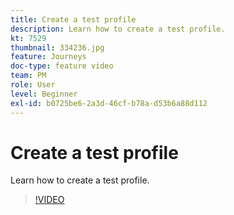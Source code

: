 ```yaml
---
title: Create a test profile
description: Learn how to create a test profile.
kt: 7529
thumbnail: 334236.jpg
feature: Journeys
doc-type: feature video
team: PM
role: User
level: Beginner
exl-id: b0725be6-2a3d-46cf-b78a-d53b6a88d112
---
```

# Create a test profile

 Learn how to create a test profile.
 
>[!VIDEO](https://video.tv.adobe.com/v/334236?quality=12&learn=on)
